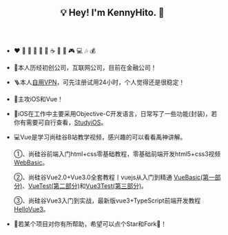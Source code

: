 <h2 align="center">💡 Hey! I'm KennyHito. 🐘</h2>
<br />
<br />

- ❤️ 🍦 🍓 🍉 🍋 🥛 ☕ 🍗 🍟 🎮 💻 🎶 💰

- 🦌本人历经初创公司，互联网公司，目前在金融公司！

- 🪜本人[自用VPN](https://goooo.huajic.cfd/auth/register?code=d39H)，可先注册试用24小时，个人觉得还是很稳定！

- 🤔主攻iOS和Vue！
  
- 📱iOS在工作中主要采用Objective-C开发语言，日常写了一些功能(封装)，若你有需要可自行查看，[StudyiOS](https://github.com/KennyHito/StudyiOS)。
    
- 💻Vue是学习尚硅谷B站教学视频，感兴趣的可以看看禹神讲解。
  
    ①、尚硅谷前端入门html+css零基础教程，零基础前端开发html5+css3视频 [WebBasic](https://github.com/KennyHito/WebBasic)。

    ②、尚硅谷Vue2.0+Vue3.0全套教程丨vuejs从入门到精通 [VueBasic(第一部分)](https://github.com/KennyHito/VueBasic)、[VueTest(第二部分)](https://github.com/KennyHito/VueTest)和[Vue3Test(第三部分)](https://github.com/KennyHito/Vue3Test)。

    ③、尚硅谷Vue3入门到实战，最新版vue3+TypeScript前端开发教程 [HelloVue3](https://github.com/KennyHito/HelloVue3)。

- 🍋若某个项目对你有所帮助，希望可以点个Star和Fork🤗！
